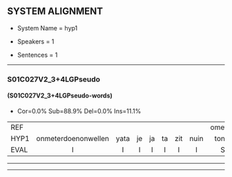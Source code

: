 
## SYSTEM ALIGNMENT

- System Name = hyp1

- Speakers = 1

- Sentences = 1

---

### S01C027V2_3+4LGPseudo

#### (S01C027V2_3+4LGPseudo-words)

- Cor=0.0%	Sub=88.9%	Del=0.0%	Ins=11.1%

|  |  |  |  |  |  |  |  |  |  |  |  |  |  |  |  |  |  |  |  |  |  |  |  |  |  |  |  |  |  |  |  |  |  |  |  |  |  |  |  |  |  |  |  |  |  |  |  |  |  |  |  |  |  |  |  |  |  |  |  |  |  |  |  |
|:--- |:---:|:---:|:---:|:---:|:---:|:---:|:---:|:---:|:---:|:---:|:---:|:---:|:---:|:---:|:---:|:---:|:---:|:---:|:---:|:---:|:---:|:---:|:---:|:---:|:---:|:---:|:---:|:---:|:---:|:---:|:---:|:---:|:---:|:---:|:---:|:---:|:---:|:---:|:---:|:---:|:---:|:---:|:---:|:---:|:---:|:---:|:---:|:---:|:---:|:---:|:---:|:---:|:---:|:---:|:---:|:---:|:---:|:---:|:---:|:---:|:---:|:---:|:---:|
| REF |  |  |  |  |  |  |  | ometuif | toejietsen | oonwijlen | jattesiet | * | *t | * | * | nurudien | stoenydaas | deuveltek | juitonie | gevijdel | sidowaan | spekkeraai | * | wachteniek | verpierik | nappegreeuw | mantaroen | schielendaspen | * | crobeklunker | kabbestepen | verwarig | * | ooiebiekje | * | fandelig | * | jalekrewen | smoralij | * | zeekvlachine | * | kanaroe | toineetlijgen | * | meitsegrok | * | kantelogsten | * | ondermind | choporatie | zennebral | ijraspangen | blottenduuf | girdofhaalder | tobbermoeit | poentalschouden | havedil | verbrakkertje | * | * | gerauwejaak | hapeneren |
| HYP1 | onmeterdoenonwellen | yata | je | ja | ta | zit | nuin | tondi | daf | devel | tek | letonev | gefeidelv | cev | douanv | s | tecterv | worteik | warpeer | ik | napegip | mantarun | gilendspen | en | kope | ae | ve | o | abi | o | abia | fan | van | delin | van | aliben | va | moe | gu | zek | knna | kanargu | m | nleidser | golgok | cane | o | cantelostel | onderilt | shoporgati | ze | isaen | ue | gerof | halder | doder | nooit | bgde | hafed | vug | pa | ak | he |
| EVAL | I | I | I | I | I | I | I | S | S | S | S | S | S | S | S | S | S | S | S | S | S | S | S | S | S | S | S | S | S | S | S | S | S | S | S | S | S | S | S | S | S | S | S | S | S | S | S | S | S | S | S | S | S | S | S | S | S | S | S | S | S | S | S |
---

---
